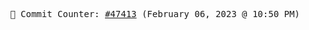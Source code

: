 <p align="center">
    <samp>
        📮 Commit Counter: <a href="https://github.com/Javascript-void0/Javascript-void0/commits/main">#47413</a> (February 06, 2023 @ 10:50 PM)
    </samp>
</p>